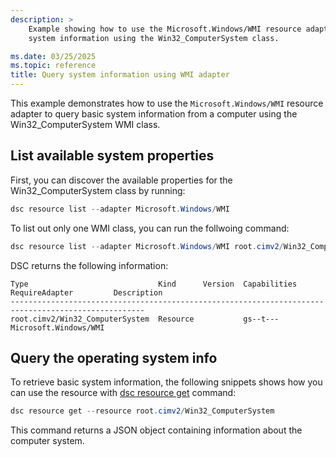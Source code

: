 ```yaml
---
description: >
    Example showing how to use the Microsoft.Windows/WMI resource adapter to query
    system information using the Win32_ComputerSystem class.

ms.date: 03/25/2025
ms.topic: reference
title: Query system information using WMI adapter
---
```


This example demonstrates how to use the `Microsoft.Windows/WMI` resource adapter 
to query basic system information from a computer using the Win32_ComputerSystem WMI class.

## List available system properties

First, you can discover the available properties for the Win32_ComputerSystem class by running:

```powershell
dsc resource list --adapter Microsoft.Windows/WMI
```

To list out only one WMI class, you can run the follwoing command:

```powershell
dsc resource list --adapter Microsoft.Windows/WMI root.cimv2/Win32_ComputerSystem
```

DSC returns the following information:

```text
Type                             Kind      Version  Capabilities  RequireAdapter         Description
----------------------------------------------------------------------------------------------------
root.cimv2/Win32_ComputerSystem  Resource           gs--t---      Microsoft.Windows/WMI
```

## Query the operating system info

To retrieve basic system information, the following snippets shows how you can use the resource
with [dsc resource get][01] command:

```powershell
dsc resource get --resource root.cimv2/Win32_ComputerSystem
```

This command returns a JSON object containing information about the computer system.

<!-- Link reference definitions -->
[01]: ../../../../../cli/resource/get.md
